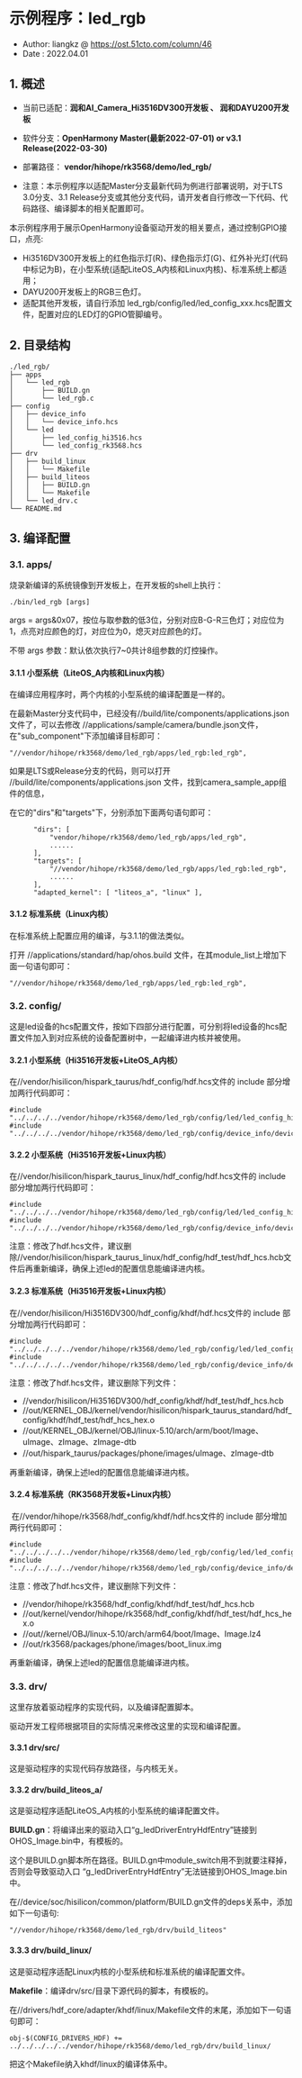 # 示例程序：led_rgb

 * Author: liangkz @ https://ost.51cto.com/column/46
 * Date  : 2022.04.01

## 1. 概述

- 当前已适配：**润和AI_Camera_Hi3516DV300开发板 、 润和DAYU200开发板**

- 软件分支：**OpenHarmony  Master(最新2022-07-01) or v3.1 Release(2022-03-30)** 

- 部署路径： **vendor/hihope/rk3568/demo/led_rgb/** 

- 注意：本示例程序以适配Master分支最新代码为例进行部署说明，对于LTS 3.0分支、3.1 Release分支或其他分支代码，请开发者自行修改一下代码、代码路径、编译脚本的相关配置即可。

本示例程序用于展示OpenHarmony设备驱动开发的相关要点，通过控制GPIO接口，点亮:

- Hi3516DV300开发板上的红色指示灯(R)、绿色指示灯(G)、红外补光灯(代码中标记为B)，在小型系统(适配LiteOS_A内核和Linux内核)、标准系统上都适用；
- DAYU200开发板上的RGB三色灯。
- 适配其他开发板，请自行添加 led_rgb/config/led/led_config_xxx.hcs配置文件，配置对应的LED灯的GPIO管脚编号。

## 2. 目录结构

```
./led_rgb/
├── apps
│   └── led_rgb
│       ├── BUILD.gn
│       └── led_rgb.c
├── config
│   ├── device_info
│   │   └── device_info.hcs
│   └── led
│       ├── led_config_hi3516.hcs
│       └── led_config_rk3568.hcs
├── drv
│   ├── build_linux
│   │   └── Makefile
│   ├── build_liteos
│   │   ├── BUILD.gn
│   │   └── Makefile
│   └── led_drv.c
└── README.md
```

## 3. 编译配置

### 3.1. apps/

烧录新编译的系统镜像到开发板上，在开发板的shell上执行：

```
./bin/led_rgb [args]
```

args = args&0x07，按位与取参数的低3位，分别对应B-G-R三色灯；对应位为1，点亮对应颜色的灯，对应位为0，熄灭对应颜色的灯。

不带 args 参数：默认依次执行7~0共计8组参数的灯控操作。

#### 3.1.1 小型系统（LiteOS_A内核和Linux内核）

在编译应用程序时，两个内核的小型系统的编译配置是一样的。

在最新Master分支代码中，已经没有//build/lite/components/applications.json 文件了，可以去修改 //applications/sample/camera/bundle.json文件，在"sub_component"下添加编译目标即可：

```
"//vendor/hihope/rk3568/demo/led_rgb/apps/led_rgb:led_rgb",
```



如果是LTS或Release分支的代码，则可以打开 //build/lite/components/applications.json 文件，找到camera_sample_app组件的信息，

在它的"dirs"和"targets"下，分别添加下面两句语句即可：

          "dirs": [
              "vendor/hihope/rk3568/demo/led_rgb/apps/led_rgb",
              ......
          ],
          "targets": [
              "//vendor/hihope/rk3568/demo/led_rgb/apps/led_rgb:led_rgb",
              ......
          ],
          "adapted_kernel": [ "liteos_a", "linux" ],

#### 3.1.2 标准系统（Linux内核）

在标准系统上配置应用的编译，与3.1.1的做法类似。

打开 //applications/standard/hap/ohos.build 文件，在其module_list上增加下面一句语句即可：

```
"//vendor/hihope/rk3568/demo/led_rgb/apps/led_rgb:led_rgb",
```



### 3.2. config/

这是led设备的hcs配置文件，按如下四部分进行配置，可分别将led设备的hcs配置文件加入到对应系统的设备配置树中，一起编译进内核并被使用。

#### 	3.2.1 小型系统（Hi3516开发板+LiteOS_A内核）

在//vendor/hisilicon/hispark_taurus/hdf_config/hdf.hcs文件的 include 部分增加两行代码即可：

    #include "../../../../vendor/hihope/rk3568/demo/led_rgb/config/led/led_config_hi3516.hcs"
    #include "../../../../vendor/hihope/rk3568/demo/led_rgb/config/device_info/device_info.hcs"

#### 	3.2.2 小型系统（Hi3516开发板+Linux内核）

在//vendor/hisilicon/hispark_taurus_linux/hdf_config/hdf.hcs文件的 include 部分增加两行代码即可：

    #include "../../../../vendor/hihope/rk3568/demo/led_rgb/config/led/led_config_hi3516.hcs"
    #include "../../../../vendor/hihope/rk3568/demo/led_rgb/config/device_info/device_info.hcs"

注意：修改了hdf.hcs文件，建议删除//vendor/hisilicon/hispark_taurus_linux/hdf_config/hdf_test/hdf_hcs.hcb文件后再重新编译，确保上述led的配置信息能编译进内核。

#### 	3.2.3 标准系统（Hi3516开发板+Linux内核）

在//vendor/hisilicon/Hi3516DV300/hdf_config/khdf/hdf.hcs文件的 include 部分增加两行代码即可：

    #include "../../../../../vendor/hihope/rk3568/demo/led_rgb/config/led/led_config_hi3516.hcs"
    #include "../../../../../vendor/hihope/rk3568/demo/led_rgb/config/device_info/device_info.hcs"

注意：修改了hdf.hcs文件，建议删除下列文件：

- //vendor/hisilicon/Hi3516DV300/hdf_config/khdf/hdf_test/hdf_hcs.hcb
- //out/KERNEL_OBJ/kernel/vendor/hisilicon/hispark_taurus_standard/hdf_config/khdf/hdf_test/hdf_hcs_hex.o
- //out/KERNEL_OBJ/kernel/OBJ/linux-5.10/arch/arm/boot/Image、uImage、zImage、zImage-dtb
- //out/hispark_taurus/packages/phone/images/uImage、zImage-dtb

再重新编译，确保上述led的配置信息能编译进内核。

#### 	3.2.4 标准系统（RK3568开发板+Linux内核）

​        在//vendor/hihope/rk3568/hdf_config/khdf/hdf.hcs文件的 include 部分增加两行代码即可：

    #include "../../../../../vendor/hihope/rk3568/demo/led_rgb/config/led/led_config_rk3568.hcs"
    #include "../../../../../vendor/hihope/rk3568/demo/led_rgb/config/device_info/device_info.hcs"

注意：修改了hdf.hcs文件，建议删除下列文件：

- //vendor/hihope/rk3568/hdf_config/khdf/hdf_test/hdf_hcs.hcb
- //out/kernel/vendor/hihope/rk3568/hdf_config/khdf/hdf_test/hdf_hcs_hex.o
- //out//kernel/OBJ/linux-5.10/arch/arm64/boot/Image、Image.lz4
- //out/rk3568/packages/phone/images/boot_linux.img

再重新编译，确保上述led的配置信息能编译进内核。



### 3.3. drv/

这里存放着驱动程序的实现代码，以及编译配置脚本。

驱动开发工程师根据项目的实际情况来修改这里的实现和编译配置。

#### 	3.3.1 drv/src/

这是驱动程序的实现代码存放路径，与内核无关。

#### 	3.3.2 drv/build_liteos_a/

这是驱动程序适配LiteOS_A内核的小型系统的编译配置文件。

**BUILD.gn**：将编译出来的驱动入口“g_ledDriverEntryHdfEntry”链接到OHOS_Image.bin中，有模板的。

这个是BUILD.gn脚本所在路径。BUILD.gn中module_switch用不到就要注释掉，否则会导致驱动入口 “g_ledDriverEntryHdfEntry”无法链接到OHOS_Image.bin中。

在//device/soc/hisilicon/common/platform/BUILD.gn文件的deps关系中，添加如下一句语句:

```
"//vendor/hihope/rk3568/demo/led_rgb/drv/build_liteos"
```

#### 	3.3.3 drv/build_linux/

这是驱动程序适配Linux内核的小型系统和标准系统的编译配置文件。

**Makefile**：编译drv/src/目录下源代码的脚本，有模板的。

在//drivers/hdf_core/adapter/khdf/linux/Makefile文件的末尾，添加如下一句语句即可：

```
obj-$(CONFIG_DRIVERS_HDF) += ../../../../../vendor/hihope/rk3568/demo/led_rgb/drv/build_linux/
```

把这个Makefile纳入khdf/linux的编译体系中。
